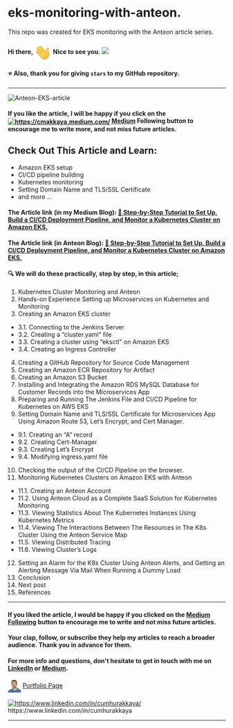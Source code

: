 # eks-monitoring-with-anteon. 
This repo was created for EKS monitoring with the Anteon article series.

#### Hi there, <img src = "https://github.com/cmakkaya/cmakkaya/blob/main/wavehand.gif" width = "40" align="center"> Nice to see you. <img src="https://emojis.slackmojis.com/emojis/images/1531849430/4246/blob-sunglasses.gif?1531849430" width="40"/>

#### ⭐ Also, thank you for giving `stars` to my GitHub repository.
-------------------------------------------------------------------------------------------------------------------------------------------------------

![Anteon-EKS-article](https://github.com/cmakkaya/eks-monitoring-with-anteon/assets/110052470/246e86af-a273-4987-a82c-90fc45495b67)

#### If you like the article, I will be happy if you click on the  <a href="https://cmakkaya.medium.com/" target="blank"><img align="center" src="https://upload.vectorlogo.zone/logos/medium/images/43c41ba8-9de2-453d-92dc-500dab4e316a.svg" alt="https://cmakkaya.medium.com/" height="45" width="35" /></a> [Medium](https://cmakkaya.medium.com/) Following button to encourage me to write more, and not miss future articles.


## Check Out This Article and Learn:
- Amazon EKS setup
- CI/CD pipeline building
- Kubernetes monitoring
- Setting Domain Name and TLS/SSL Certificate
- and more ...
  
#### The Article link (in my Medium Blog): [📝 Step-by-Step Tutorial to Set Up, Build a CI/CD Deployment Pipeline, and Monitor a Kubernetes Cluster on Amazon EKS.](https://cmakkaya.medium.com/testing-the-effect-of-amazon-cloudfront-on-the-performance-of-the-microservices-app-using-a-c55e1b303148)
#### The Article link (in Anteon Blog): [📝 Step-by-Step Tutorial to Set Up, Build a CI/CD Deployment Pipeline, and Monitor a Kubernetes Cluster on Amazon EKS.](https://getanteon.com/blog/step-by-step-tutorial-to-set-up-build-a-ci-cd-deployment-pipeline-and-monitor-a-kubernetes-cluster-on-amazon-eks/#introduction-eff7fbbc-ce09-41ed-84b8-48a4392799dd)

#### 🔍 We will do these practically, step by step, in this article;

1. Kubernetes Cluster Monitoring and Anteon
2. Hands-on Experience Setting up Microservices on Kubernetes and Monitoring
3. Creating an Amazon EKS cluster
* 3.1. Connecting to the Jenkins Server
* 3.2. Creating a “cluster.yaml” file
* 3.3. Creating a cluster using “eksctl” on Amazon EKS
* 3.4. Creating an Ingress Controller
4. Creating a GitHub Repository for Source Code Management 
5. Creating an Amazon ECR Repository for Artifact
6. Creating an Amazon S3 Bucket
7. Installing and Integrating the Amazon RDS MySQL Database for Customer Records into the Microservices App
8. Preparing and Running The Jenkins File and CI/CD Pipeline for Kubernetes on AWS EKS
9. Setting Domain Name and TLS/SSL Certificate for Microservices App Using Amazon Route 53, Let’s Encrypt, and Cert Manager.
* 9.1. Creating an “A” record
* 9.2. Creating Cert-Manager
* 9.3. Creating Let’s Encrypt
* 9.4. Modifying ingress.yaml file
10. Checking the output of the CI/CD Pipeline on the browser.
11. Monitoring Kubernetes Clusters on Amazon EKS with Anteon 
* 11.1. Creating an Anteon Account
* 11.2. Using Anteon Cloud as a Complete SaaS Solution for Kubernetes Monitoring
* 11.3. Viewing Statistics About The Kubernetes Instances Using Kubernetes Metrics
* 11.4. Viewing The Interactions Between The Resources in The K8s Cluster Using the Anteon Service Map 
* 11.5. Viewing Distributed Tracing 
* 11.6. Viewing Cluster’s Logs
12. Setting an Alarm for the K8s Cluster Using Anteon Alerts, and Getting an Alerting Message Via Mail When Running a Dummy Load 
13. Conclusion
14. Next post
15. References

-------------------------------------------------------------------------------------------------------------------------------------------------------
#### If you liked the article, I would be happy if you clicked on the [Medium Following](https://cmakkaya.medium.com/) button to encourage me to write and not miss future articles.
#### Your clap, follow, or subscribe they help my articles to reach a broader audience. Thank you in advance for them.
#### For more info and questions, don't hesitate to get in touch with me on [LinkedIn](https://www.linkedin.com/in/cumhurakkaya/) or [Medium](https://cmakkaya.medium.com/).


<a href="https://cumhur.akkaya.link/" target="blank"><img align="center" src="https://github.com/cmakkaya/cmakkaya/blob/main/pictures/person.jpg" height="30" width="30" /></a> [Portfolio Page](https://cumhur.akkaya.link/)

<p align="left">
<a href="https://www.linkedin.com/in/cumhurakkaya/" target="LinkedIn"><img align="center" src="https://www.vectorlogo.zone/logos/linkedin/linkedin-icon.svg"alt="https://www.linkedin.com/in/cumhurakkaya/" height="30" width="30" /></a> https://www.linkedin.com/in/cumhurakkaya 
 
-------------------------------------------------------------------------------------------------------------------------------------------------------
 



